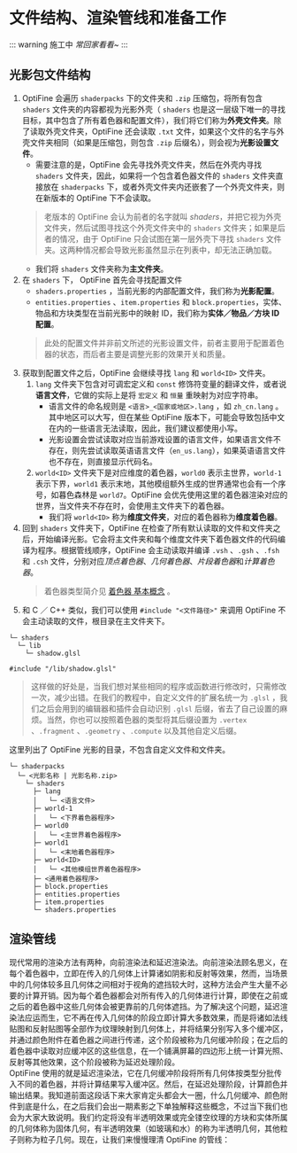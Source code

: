 # 文件结构、渲染管线和准备工作

::: warning 施工中
*常回家看看~*
:::

## 光影包文件结构

1. OptiFine 会遍历 `shaderpacks` 下的文件夹和 `.zip` 压缩包，将所有包含 `shaders` 文件夹的内容都视为光影外壳（ `shaders` 也是这一层级下唯一的寻找目标，其中包含了所有着色器和配置文件），我们将它们称为**外壳文件夹**。除了读取外壳文件夹，OptiFine 还会读取 `.txt` 文件，如果这个文件的名字与外壳文件夹相同（如果是压缩包，则包含 `.zip` 后缀名），则会视为**光影设置文件**。
    - 需要注意的是，OptiFine 会先寻找外壳文件夹，然后在外壳内寻找 `shaders` 文件夹，因此，如果将一个包含着色器文件的 `shaders` 文件夹直接放在 `shaderpacks` 下，或者外壳文件夹内还嵌套了一个外壳文件夹，则在新版本的 OptiFine 下不会读取。
    > 老版本的 OptiFine 会认为前者的名字就叫 *shaders*，并把它视为外壳文件夹，然后试图寻找这个外壳文件夹中的 `shaders` 文件夹；如果是后者的情况，由于 OptiFine 只会试图在第一层外壳下寻找 `shaders` 文件夹。这两种情况都会导致光影虽然显示在列表中，却无法正确加载。
    - 我们将 `shaders` 文件夹称为**主文件夹**。
2. 在 `shaders` 下， OptiFine 首先会寻找配置文件
    - `shaders.properties` ，当前光影的内部配置文件，我们称为**光影配置**。
    - `entities.properties` 、`item.properties` 和 `block.properties`，实体、物品和方块类型在当前光影中的映射 ID，我们称为**实体／物品／方块 ID 配置**。
    > 此处的配置文件并非前文所述的光影设置文件，前者主要用于配置着色器的状态，而后者主要是调整光影的效果开关和质量。
3. 获取到配置文件之后，OptiFine 会继续寻找 `lang` 和 `world<ID>` 文件夹。
    1. `lang` 文件夹下包含对可调宏定义和 `const` 修饰符变量的翻译文件，或者说**语言文件**，它做的实际上是将 `宏定义` 和 `恒量` 重映射为对应字符串。
        - 语言文件的命名规则是 `<语言>_<国家或地区>.lang` ，如 `zh_cn.lang` 。其中地区可以大写，但在某些 OptiFine 版本下，可能会导致包括中文在内的一些语言无法读取，因此，我们建议都使用小写。
        - 光影设置会尝试读取对应当前游戏设置的语言文件，如果语言文件不存在，则先尝试读取英语语言文件（`en_us.lang`），如果英语语言文件也不存在，则直接显示代码名。
    2. `world<ID>` 文件夹下是对应维度的着色器，`world0` 表示主世界，`world-1` 表示下界，`world1` 表示末地，其他模组额外生成的世界通常也会有一个序号，如暮色森林是 `world7`。OptiFine 会优先使用这里的着色器渲染对应的世界，当文件夹不存在时，会使用主文件夹下的着色器。
        - 我们将 `world<ID>` 称为**维度文件夹**，对应的着色器称为**维度着色器**。
4. 回到 `shaders` 文件夹下，OptiFine 在检查了所有默认读取的文件和文件夹之后，开始编译光影。它会将主文件夹和每个维度文件夹下着色器文件的代码编译为程序。根据管线顺序，OptiFine 会主动读取并编译 `.vsh` 、`.gsh` 、`.fsh` 和 `.csh` 文件，分别对应*顶点着色器*、*几何着色器*、*片段着色器*和*计算着色器*。
    > 着色器类型简介见 [着色器 基本概念](../../library/shaders.md#场景在着色器中发生了什么) 。
5. 和 C ／ C++ 类似，我们可以使用 `#include "<文件路径>"` 来调用 OptiFine 不会主动读取的文件，根目录在主文件夹下。

```sh:no-line-numbers title="目录"
└─ shaders
  └─ lib
    └─ shadow.glsl
```
```glsl:no-line-numbers
#include "/lib/shadow.glsl"
```

> 这样做的好处是，当我们想对某些相同的程序或函数进行修改时，只需修改一次，减少出错。在我们的教程中，自定义文件的扩展名统一为 `.glsl` ，我们之后会用到的编辑器和插件会自动识别 `.glsl` 后缀，省去了自己设置的麻烦。当然，你也可以按照着色器的类型将其后缀设置为 `.vertex` 、`.fragment` 、`.geometry` 、`.compute` 以及其他自定义后缀。

这里列出了 OptiFine 光影的目录，不包含自定义文件和文件夹。

```sh:no-line-numbers title="光影目录"
└─ shaderpacks
  └─ <光影名称 | 光影名称.zip>
    └─ shaders
      ├─ lang
      │   └─ <语言文件>
      ├─ world-1
      │   └─ <下界着色器程序>
      ├─ world0
      │   └─ <主世界着色器程序>
      ├─ world1
      │   └─ <末地着色器程序>
      ├─ world<ID>
      │   └─ <其他模组世界着色器程序>
      ├─ <通用着色器程序>
      ├─ block.properties
      ├─ entities.properties
      ├─ item.properties
      └─ shaders.properties
```

## 渲染管线

现代常用的渲染方法有两种，向前渲染法和延迟渲染法。向前渲染法顾名思义，在每个着色器中，立即在传入的几何体上计算诸如阴影和反射等效果，然而，当场景中的几何体较多且几何体之间相对于视角的遮挡较大时，这种方法会产生大量不必要的计算开销。因为每个着色器都会对所有传入的几何体进行计算，即使在之前或之后的着色器中这些几何体会被更靠前的几何体遮挡。为了解决这个问题，延迟渲染法应运而生，它不再在传入几何体的阶段立即计算大多数效果，而是将诸如法线贴图和反射贴图等全部作为纹理映射到几何体上，并将结果分别写入多个缓冲区，并通过颜色附件在着色器之间进行传递，这个阶段被称为几何缓冲阶段；在之后的着色器中读取对应缓冲区的这些信息，在一个铺满屏幕的四边形上统一计算光照、反射等其他效果，这个阶段被称为延迟处理阶段。  
OptiFine 使用的就是延迟渲染法，它在几何缓冲阶段将所有几何体按类型分批传入不同的着色器，并将计算结果写入缓冲区。然后，在延迟处理阶段，计算颜色并输出结果。我知道前面这段话下来大家肯定头都会大一圈，什么几何缓冲、颜色附件到底是什么，在之后我们会出一期素影之下单独解释这些概念，不过当下我们也会为大家大致说明。我们约定将没有半透明效果或完全镂空纹理的方块和实体所属的几何体称为固体几何，有半透明效果（如玻璃和水）的称为半透明几何，其他粒子则称为粒子几何。现在，让我们来慢慢理清 OptiFine 的管线：